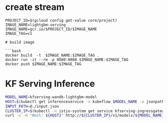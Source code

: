 # create stream

```
PROJECT_ID=$(gcloud config get-value core/project)
IMAGE_NAME=lightgbm-serving
IMAGE_NAME=gcr.io/$PROJECT_ID/$IMAGE_NAME
IMAGE_TAG=v1

# build image

```bash
docker build  -t  $IMAGE_NAME:$IMAGE_TAG .
docker run -it --rm -p 8080:8080 $IMAGE_NAME:$IMAGE_TAG
docker push $IMAGE_NAME:$IMAGE_TAG
```

# KF Serving Inference

```bash
MODEL_NAME=kfserving-wandb-lightgbm-model
HOST=$(kubectl get inferenceservice -n kubeflow $MODEL_NAME -o jsonpath='{.status.url}' | cut -d "/" -f 3)
INPUT_PATH=@./input.json
CLUSTER_IP=$(kubectl -n istio-system get service kfserving-ingressgateway -o jsonpath='{.status.loadBalancer.ingress[0].ip}')
curl -v -H "Host: ${HOST}" http://${CLUSTER_IP}/v1/models/${MODEL_NAME}:predict -d $INPUT_PATH
```

